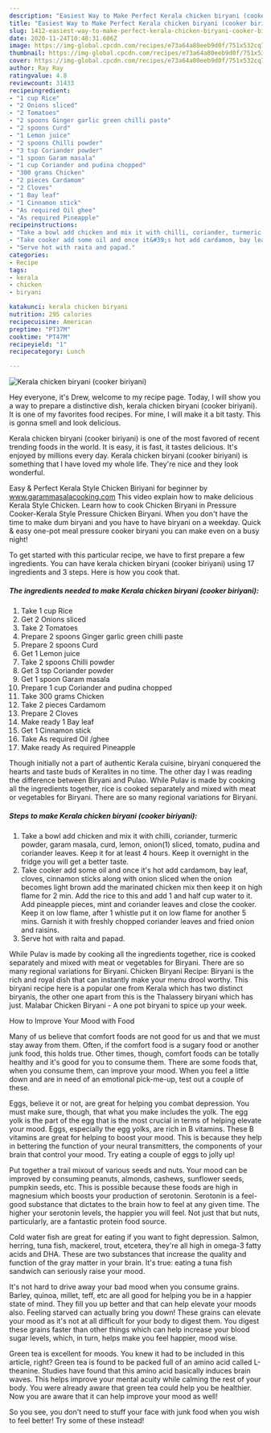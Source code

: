 ```yaml
---
description: "Easiest Way to Make Perfect Kerala chicken biryani (cooker biriyani)"
title: "Easiest Way to Make Perfect Kerala chicken biryani (cooker biriyani)"
slug: 1412-easiest-way-to-make-perfect-kerala-chicken-biryani-cooker-biriyani
date: 2020-11-24T10:48:31.606Z
image: https://img-global.cpcdn.com/recipes/e73a64a80eeb9d0f/751x532cq70/kerala-chicken-biryani-cooker-biriyani-recipe-main-photo.jpg
thumbnail: https://img-global.cpcdn.com/recipes/e73a64a80eeb9d0f/751x532cq70/kerala-chicken-biryani-cooker-biriyani-recipe-main-photo.jpg
cover: https://img-global.cpcdn.com/recipes/e73a64a80eeb9d0f/751x532cq70/kerala-chicken-biryani-cooker-biriyani-recipe-main-photo.jpg
author: Ray Ray
ratingvalue: 4.8
reviewcount: 31433
recipeingredient:
- "1 cup Rice"
- "2 Onions sliced"
- "2 Tomatoes"
- "2 spoons Ginger garlic green chilli paste"
- "2 spoons Curd"
- "1 Lemon juice"
- "2 spoons Chilli powder"
- "3 tsp Coriander powder"
- "1 spoon Garam masala"
- "1 cup Coriander and pudina chopped"
- "300 grams Chicken"
- "2 pieces Cardamom"
- "2 Cloves"
- "1 Bay leaf"
- "1 Cinnamon stick"
- "As required Oil ghee"
- "As required Pineapple"
recipeinstructions:
- "Take a bowl add chicken and mix it with chilli, coriander, turmeric powder, garam masala, curd, lemon, onion(1) sliced, tomato, pudina and coriander leaves. Keep it for at least 4 hours. Keep it overnight in the fridge you will get a better taste."
- "Take cooker add some oil and once it&#39;s hot add cardamom, bay leaf, cloves, cinnamon sticks along with onion sliced when the onion becomes light brown add the marinated chicken mix then keep it on high flame for 2 min. Add the rice to this and add 1 and half cup water to it. Add pineapple pieces, mint and coriander leaves and close the cooker. Keep it on low flame, after 1 whistle put it on low flame for another 5 mins. Garnish it with freshly chopped coriander leaves and fried onion and raisins."
- "Serve hot with raita and papad."
categories:
- Recipe
tags:
- kerala
- chicken
- biryani

katakunci: kerala chicken biryani 
nutrition: 295 calories
recipecuisine: American
preptime: "PT37M"
cooktime: "PT47M"
recipeyield: "1"
recipecategory: Lunch

---
```



![Kerala chicken biryani (cooker biriyani)](https://img-global.cpcdn.com/recipes/e73a64a80eeb9d0f/751x532cq70/kerala-chicken-biryani-cooker-biriyani-recipe-main-photo.jpg)

Hey everyone, it's Drew, welcome to my recipe page. Today, I will show you a way to prepare a distinctive dish, kerala chicken biryani (cooker biriyani). It is one of my favorites food recipes. For mine, I will make it a bit tasty. This is gonna smell and look delicious.

Kerala chicken biryani (cooker biriyani) is one of the most favored of recent trending foods in the world. It is easy, it is fast, it tastes delicious. It's enjoyed by millions every day. Kerala chicken biryani (cooker biriyani) is something that I have loved my whole life. They're nice and they look wonderful.

Easy &amp; Perfect Kerala Style Chicken Biriyani for beginner by www.garammasalacooking.com This video explain how to make delicious Kerala Style Chicken. Learn how to cook Chicken Biryani in Pressure Cooker-Kerala Style Pressure Chicken Biryani. When you don&#39;t have the time to make dum biryani and you have to have biryani on a weekday. Quick &amp; easy one-pot meal pressure cooker biryani you can make even on a busy night!


To get started with this particular recipe, we have to first prepare a few ingredients. You can have kerala chicken biryani (cooker biriyani) using 17 ingredients and 3 steps. Here is how you cook that.

<!--inarticleads1-->

##### The ingredients needed to make Kerala chicken biryani (cooker biriyani):

1. Take 1 cup Rice
1. Get 2 Onions sliced
1. Take 2 Tomatoes
1. Prepare 2 spoons Ginger garlic green chilli paste
1. Prepare 2 spoons Curd
1. Get 1 Lemon juice
1. Take 2 spoons Chilli powder
1. Get 3 tsp Coriander powder
1. Get 1 spoon Garam masala
1. Prepare 1 cup Coriander and pudina chopped
1. Take 300 grams Chicken
1. Take 2 pieces Cardamom
1. Prepare 2 Cloves
1. Make ready 1 Bay leaf
1. Get 1 Cinnamon stick
1. Take As required Oil /ghee
1. Make ready As required Pineapple


Though initially not a part of authentic Kerala cuisine, biryani conquered the hearts and taste buds of Keralites in no time. The other day I was reading the difference between Biryani and Pulao. While Pulav is made by cooking all the ingredients together, rice is cooked separately and mixed with meat or vegetables for Biryani. There are so many regional variations for Biryani. 

<!--inarticleads2-->

##### Steps to make Kerala chicken biryani (cooker biriyani):

1. Take a bowl add chicken and mix it with chilli, coriander, turmeric powder, garam masala, curd, lemon, onion(1) sliced, tomato, pudina and coriander leaves. Keep it for at least 4 hours. Keep it overnight in the fridge you will get a better taste.
1. Take cooker add some oil and once it&#39;s hot add cardamom, bay leaf, cloves, cinnamon sticks along with onion sliced when the onion becomes light brown add the marinated chicken mix then keep it on high flame for 2 min. Add the rice to this and add 1 and half cup water to it. Add pineapple pieces, mint and coriander leaves and close the cooker. Keep it on low flame, after 1 whistle put it on low flame for another 5 mins. Garnish it with freshly chopped coriander leaves and fried onion and raisins.
1. Serve hot with raita and papad.


While Pulav is made by cooking all the ingredients together, rice is cooked separately and mixed with meat or vegetables for Biryani. There are so many regional variations for Biryani. Chicken Biryani Recipe: Biryani is the rich and royal dish that can instantly make your menu drool worthy. This biryani recipe here is a popular one from Kerala which has two distinct biryanis, the other one apart from this is the Thalassery biryani which has just. Malabar Chicken Biryani - A one pot biryani to spice up your week. 

How to Improve Your Mood with Food


Many of us believe that comfort foods are not good for us and that we must stay away from them. Often, if the comfort food is a sugary food or another junk food, this holds true. Other times, though, comfort foods can be totally healthy and it's good for you to consume them. There are some foods that, when you consume them, can improve your mood. When you feel a little down and are in need of an emotional pick-me-up, test out a couple of these.

Eggs, believe it or not, are great for helping you combat depression. You must make sure, though, that what you make includes the yolk. The egg yolk is the part of the egg that is the most crucial in terms of helping elevate your mood. Eggs, especially the egg yolks, are rich in B vitamins. These B vitamins are great for helping to boost your mood. This is because they help in bettering the function of your neural transmitters, the components of your brain that control your mood. Try eating a couple of eggs to jolly up!

Put together a trail mixout of various seeds and nuts. Your mood can be improved by consuming peanuts, almonds, cashews, sunflower seeds, pumpkin seeds, etc. This is possible because these foods are high in magnesium which boosts your production of serotonin. Serotonin is a feel-good substance that dictates to the brain how to feel at any given time. The higher your serotonin levels, the happier you will feel. Not just that but nuts, particularly, are a fantastic protein food source.

Cold water fish are great for eating if you want to fight depression. Salmon, herring, tuna fish, mackerel, trout, etcetera, they're all high in omega-3 fatty acids and DHA. These are two substances that increase the quality and function of the gray matter in your brain. It's true: eating a tuna fish sandwich can seriously raise your mood. 

It's not hard to drive away your bad mood when you consume grains. Barley, quinoa, millet, teff, etc are all good for helping you be in a happier state of mind. They fill you up better and that can help elevate your moods also. Feeling starved can actually bring you down! These grains can elevate your mood as it's not at all difficult for your body to digest them. You digest these grains faster than other things which can help increase your blood sugar levels, which, in turn, helps make you feel happier, mood wise.

Green tea is excellent for moods. You knew it had to be included in this article, right? Green tea is found to be packed full of an amino acid called L-theanine. Studies have found that this amino acid basically induces brain waves. This helps improve your mental acuity while calming the rest of your body. You were already aware that green tea could help you be healthier. Now you are aware that it can help improve your mood as well!

So you see, you don't need to stuff your face with junk food when you wish to feel better! Try some of these instead!

